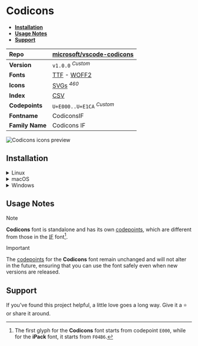 # Codicons

- [**Installation**](#installation)
- [**Usage Notes**](#usage-notes)
- [**Support**](#support)

| Repo            | [microsoft/vscode-codicons](https://github.com/microsoft/vscode-codicons)                                                                                                       |
| :-------------- | :------------------------------------------------------------------------------------------------------------------------------------------------------------------------------ |
| **Version**     | `v1.0.0` <sup>_Custom_</sup>                                                                                                                                                    |
| **Fonts**       | [TTF](https://raw.githubusercontent.com/iconicFonts/if/main/fonts/TTF/Codicons.ttf) - [WOFF2](https://raw.githubusercontent.com/iconicFonts/if/main/fonts/WOFF2/Codicons.woff2) |
| **Icons**       | [SVGs](https://github.com/iconicFonts/if/tree/main/packs/Codicons/svgs) <sup>_460_</sup>                                                                                        |
| **Index**       | [CSV](https://github.com/iconicFonts/if/blob/main/indices/Codicons.csv)                                                                                                         |
| **Codepoints**  | `U+E000..U+E1CA` <sup>_Custom_</sup>                                                                                                                                            |
| **Fontname**    | CodiconsIF                                                                                                                                                                      |
| **Family Name** | Codicons IF                                                                                                                                                                     |

<picture>
  <source media="(prefers-color-scheme: dark)" srcset="https://raw.githubusercontent.com/iconicFonts/if/main/imgs/Codicons_dark.png">
  <img alt="Codicons icons preview" src="https://raw.githubusercontent.com/iconicFonts/if/main/imgs/Codicons_light.png">
</picture>

## Installation

<details>

<summary>Linux</summary>

```sh
curl -o ~/.local/share/fonts/Codicons.ttf https://raw.githubusercontent.com/iconicFonts/if/main/fonts/TTF/Codicons.ttf
```

Refresh font cache:

```sh
fc-cache -f ~/.local/share/fonts
```

</details>

<details>

<summary>macOS</summary>

```sh
curl -o ~/Library/Fonts/Codicons.ttf https://raw.githubusercontent.com/iconicFonts/if/main/fonts/TTF/Codicons.ttf
```

</details>

<details>

<summary>Windows</summary>

```sh
curl -o C:\Windows\Fonts\Codicons.ttf https://raw.githubusercontent.com/iconicFonts/if/main/fonts/TTF/Codicons.ttf
```

</details>

## Usage Notes

> [!NOTE]  
> **Codicons** font is standalone and has its own [codepoints](https://github.com/iconicFonts/if/blob/main/indices/Codicons.csv), which are different from those in the [IF](https://github.com/iconicFonts/if/blob/main/indices/if.csv) font[^1].

> [!IMPORTANT]
> The [codepoints](https://github.com/iconicFonts/if/blob/main/indices/Codicons.csv) for the **Codicons** font remain unchanged and will not alter in the future, ensuring that you can use the font safely even when new versions are released.

## Support

If you've found this project helpful, a little love goes a long way. Give it a :star: or share it around.

[^1]: The first glyph for the **Codicons** font starts from codepoint `E000`, while for the **iPack** font, it starts from `F04B6`.
